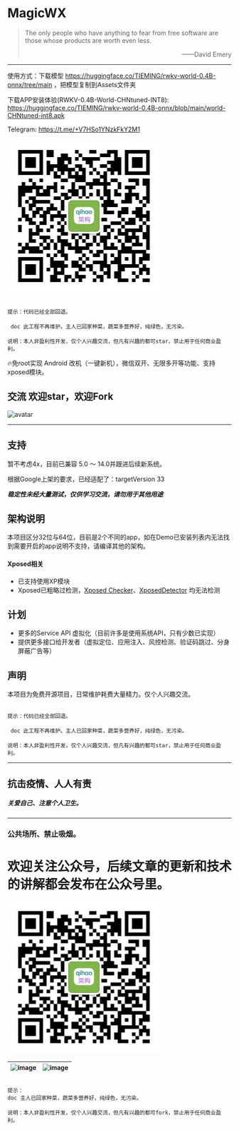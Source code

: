 # MagicWX

> The only people who have anything to fear from free software are those whose products are worth even less.
>
> <p align="right">——David Emery</p>

***

使用方式：下载模型 https://huggingface.co/TIEMING/rwkv-world-0.4B-onnx/tree/main ，把模型复制到Assets文件夹

下载APP安装体验(RWKV-0.4B-World-CHNtuned-INT8):
https://huggingface.co/TIEMING/rwkv-world-0.4B-onnx/blob/main/world-CHNtuned-int8.apk


Telegram: https://t.me/+V7HSo1YNzkFkY2M1


![avatar](https://github.com/Pangu-Immortal/Pangu-Immortal/blob/main/qrcode_for_gh_5d1938320a76_344.jpg)


``` nginx

提示：代码已经全部回退。

 doc 此工程不再维护。主人已回家种菜，蔬菜多营养好，纯绿色，无污染。

说明：本人非盈利性开发，仅个人兴趣交流，但凡有兴趣的都可star，禁止用于任何商业盈利。

``` 

🔥免root实现 Android 改机（一键新机），微信双开、无限多开等功能、支持xposed模块。

## 交流 欢迎star，欢迎Fork



![avatar](https://github.com/Pangu-Immortal/MagicWX/blob/Ai/img.png)


---

## 支持
暂不考虑4x，目前已兼容 5.0 ～ 14.0并跟进后续新系统。


根据Google上架的要求，已经适配了：targetVersion 33


***稳定性未经大量测试，仅供学习交流，请勿用于其他用途***

## 架构说明
本项目区分32位与64位，目前是2个不同的app，如在Demo已安装列表内无法找到需要开启的app说明不支持，请编译其他的架构。

#### Xposed相关
- 已支持使用XP模块
- Xposed已粗略过检测，[Xposed Checker](https://www.coolapk.com/apk/190247)、[XposedDetector](https://github.com/vvb2060/XposedDetector) 均无法检测


## 计划
- 更多的Service API 虚拟化（目前许多是使用系统API，只有少数已实现）
- 提供更多接口给开发者（虚拟定位、应用注入、风控检测、验证码跳过、分身屏蔽广告等）

## 声明
本项目为免费开源项目，日常维护耗费大量精力。仅个人兴趣交流。

``` nginx

提示：代码已经全部回退。

 doc 此工程不再维护。主人已回家种菜，蔬菜多营养好，纯绿色，无污染。

说明：本人非盈利性开发，仅个人兴趣交流，但凡有兴趣的都可star，禁止用于任何商业盈利。

``` 

---

## 抗击疫情、人人有责

##### 关爱自己、注意个人卫生。

___

### 公共场所、禁止吸烟。

# 欢迎关注公众号，后续文章的更新和技术的讲解都会发布在公众号里。 


![avatar](https://github.com/Pangu-Immortal/Pangu-Immortal/blob/main/qrcode_for_gh_5d1938320a76_344.jpg)





| ![image](https://img-blog.csdnimg.cn/20200319191809959.jpg) | ![image](https://img-blog.csdnimg.cn/20200324103336571.png) |
|-------------------------------------------------------------|-------------------------------------------------------------|




``` nginx

提示：
doc 主人已回家种菜，蔬菜多营养好，纯绿色，无污染。

说明：本人非盈利性开发，仅个人兴趣交流，但凡有兴趣的都可fork，禁止用于任何商业盈利。

```


